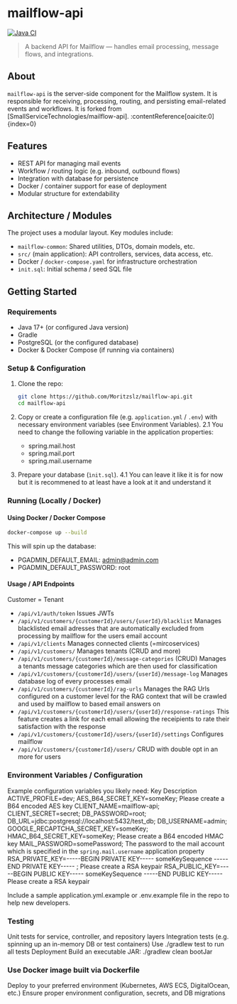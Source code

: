 # mailflow-api

[![Java CI](https://img.shields.io/badge/build-passing-green)](#)  

> A backend API for Mailflow — handles email processing, message flows, and integrations.

## About

`mailflow-api` is the server-side component for the Mailflow system. It is responsible for receiving, processing, routing, and persisting email-related events and workflows. It is forked from [SmallServiceTechnologies/mailflow-api]. :contentReference[oaicite:0]{index=0}

## Features

- REST API for managing mail events  
- Workflow / routing logic (e.g. inbound, outbound flows)  
- Integration with database for persistence  
- Docker / container support for ease of deployment  
- Modular structure for extendability  

## Architecture / Modules

The project uses a modular layout. Key modules include:

- `mailflow-common`: Shared utilities, DTOs, domain models, etc.  
- `src/` (main application): API controllers, services, data access, etc.  
- Docker / `docker-compose.yaml` for infrastructure orchestration  
- `init.sql`: Initial schema / seed SQL file  

## Getting Started

### Requirements

- Java 17+ (or configured Java version)  
- Gradle  
- PostgreSQL (or the configured database)  
- Docker & Docker Compose (if running via containers)  

### Setup & Configuration

1. Clone the repo:

   ```bash
   git clone https://github.com/Moritzslz/mailflow-api.git
   cd mailflow-api
   ```
2. Copy or create a configuration file (e.g. `application.yml` / `.env`) with necessary environment variables (see Environment Variables).
   2.1 You need to change the following variable in the application properties:
   - spring.mail.host
   - spring.mail.port
   - spring.mail.username
4. Prepare your database (`ìnit.sql`).
   4.1 You can leave it like it is for now but it is recommened to at least have a look at it and understand it

### Running (Locally / Docker)

#### Using Docker / Docker Compose
```bash
docker-compose up --build
```
This will spin up the database:
- PGADMIN_DEFAULT_EMAIL: admin@admin.com
- PGADMIN_DEFAULT_PASSWORD: root

#### Usage / API Endpoints

Customer = Tenant

- `/api/v1/auth/token` Issues JWTs
- `/api/v1/customers/{customerId}/users/{userId}/blacklist` Manages blacklisted email adresses that are automatically excluded from processing by mailflow for the users email account
- `/api/v1/clients` Manages connected clients (=mircoservices)
- `/api/v1/customers/` Manages tenants (CRUD and more)
- `/api/v1/customers/{customerId}/message-categories` (CRUD) Manages a tenants message categories which are then used for classification
- `/api/v1/customers/{customerId}/users/{userId}/message-log` Manages database log of every processes email
- `/api/v1/customers/{customerId}/rag-urls` Manages the RAG Urls configured on a customer level for the RAG context that will be crawled and used by mailflow to based email answers on
- `/api/v1/customers/{customerId}/users/{userId}/response-ratings` This feature creates a link for each email allowing the receipients to rate their satisfaction with the response
- `/api/v1/customers/{customerId}/users/{userId}/settings` Configures mailflow
- `/api/v1/customers/{customerId}/users/` CRUD with double opt in an more for users

### Environment Variables / Configuration
Example configuration variables you likely need:
Key	Description
ACTIVE_PROFILE=dev;
AES_B64_SECRET_KEY=someKey; Please create a B64 encoded AES key
CLIENT_NAME=mailflow-api;
CLIENT_SECRET=secret;
DB_PASSWORD=root;
DB_URL=jdbc:postgresql://localhost:5432/test_db;
DB_USERNAME=admin;
GOOGLE_RECAPTCHA_SECRET_KEY=someKey;
HMAC_B64_SECRET_KEY=someKey; Please create a B64 encoded HMAC key
MAIL_PASSWORD=somePassword;   The password to the mail account which is specified in the `spring.mail.username` application property
RSA_PRIVATE_KEY=-----BEGIN PRIVATE KEY----- someKeySequence -----END PRIVATE KEY----- ; Please create a RSA keypair
RSA_PUBLIC_KEY=-----BEGIN PUBLIC KEY----- someKeySequence -----END PUBLIC KEY----- Please create a RSA keypair

Include a sample application.yml.example or .env.example file in the repo to help new developers.

### Testing
Unit tests for service, controller, and repository layers
Integration tests (e.g. spinning up an in-memory DB or test containers)
Use ./gradlew test to run all tests
Deployment
Build an executable JAR:
./gradlew clean bootJar

### Use Docker image built via Dockerfile
Deploy to your preferred environment (Kubernetes, AWS ECS, DigitalOcean, etc.)
Ensure proper environment configuration, secrets, and DB migrations
